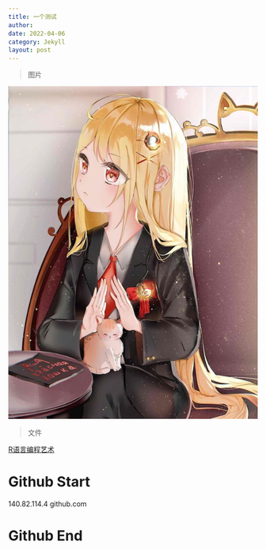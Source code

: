 ```yaml
---
title: 一个测试
author: 
date: 2022-04-06
category: Jekyll
layout: post
---
```


> 图片

![Letin][1]

> 文件

[R语言编程艺术][2]



[1]: https://github.com/Mikotoo/Mikotoo.github.io/blob/main/downloads/image/Letin.jpg
[2]: https://github.com/Mikotoo/Mikotoo.github.io/blob/main/downloads/book/The%20Art%20of%20R%20Programming.pdf

# Github Start
140.82.114.4    github.com
# Github End
